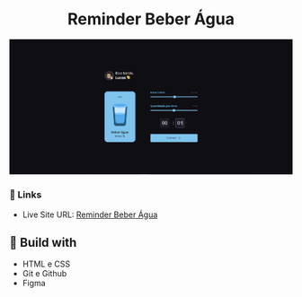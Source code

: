 <h1 align="center">Reminder Beber Água</h1>

![](./screenshot.png)

### 🔗 Links

- Live Site URL: [Reminder Beber Água](https://lucazcruz.github.io/bora-codar/reminder-beber-agua/)

## 🚀 Build with

- HTML e CSS
- Git e Github
- Figma
